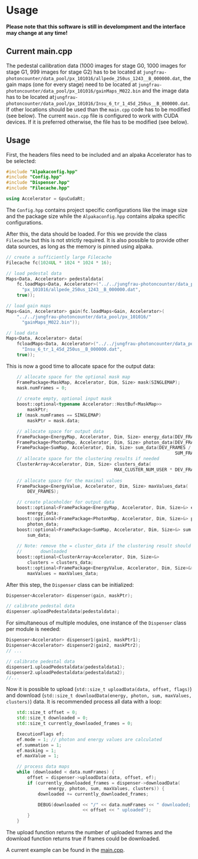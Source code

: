 # Usage

**Please note that this software is still in develompment and the interface may change at any time!**

## Current main.cpp

The pedestal cailibration data (1000 images for stage G0, 1000 images for stage G1, 999 images for stage G2) has to be located at `jungfrau-photoncounter/data_pool/px_101016/allpede_250us_1243__B_000000.dat`, the gain maps (one for every stage) need to be located at `jungfrau-photoncounter/data_pool/px_101016/gainMaps_M022.bin` and the image data has to be located at`jungfrau-photoncounter/data_pool/px_101016/Insu_6_tr_1_45d_250us__B_000000.dat`.
If other locations should be used than the `main.cpp` code has to be modified (see below).
The current `main.cpp` file is configured to work with CUDA devices. If it is preferred otherwise, the file has to be modified (see below).

## Usage

First, the headers files need to be included and an alpaka Accelerator has to be selected:
```C++
#include "Alpakaconfig.hpp"
#include "Config.hpp"
#include "Dispenser.hpp"
#include "Filecache.hpp"

using Accelerator = GpuCudaRt;
```

The `Config.hpp` contains project specific configurations like the image size and the package size while the `Alpakaconfig.hpp` contains alpaka specific configurations. 

After this, the data should be loaded. For this we provide the class `Filecache` but this is not strictly required. It is also possible to provide other data sources, as long as the memory is pinned using alpaka.
```C++
// create a sufficiently large Filecache
Filecache fc(1024UL * 1024 * 1024 * 16);

// load pedestal data
Maps<Data, Accelerator> pedestaldata(
    fc.loadMaps<Data, Accelerator>("../../jungfrau-photoncounter/data_pool/"
      "px_101016/allpede_250us_1243__B_000000.dat",
    true));

// load gain maps
Maps<Gain, Accelerator> gain(fc.loadMaps<Gain, Accelerator>(
    "../../jungfrau-photoncounter/data_pool/px_101016/"
      "gainMaps_M022.bin"));

// load data
Maps<Data, Accelerator> data(
    fcloadMaps<Data, Accelerator>("../../jungfrau-photoncounter/data_pool/px_101016/"
      "Insu_6_tr_1_45d_250us__B_000000.dat",
    true));
```

This is now a good time to allocate space for the output data:
```C++
    // allocate space for the optional mask map
    FramePackage<MaskMap, Accelerator, Dim, Size> mask(SINGLEMAP);
    mask.numFrames = 0;
    
    // create empty, optional input mask
    boost::optional<typename Accelerator::HostBuf<MaskMap>>
        maskPtr;
    if (mask.numFrames == SINGLEMAP)
        maskPtr = mask.data;

    // allocate space for output data
    FramePackage<EnergyMap, Accelerator, Dim, Size> energy_data(DEV_FRAMES);
    FramePackage<PhotonMap, Accelerator, Dim, Size> photon_data(DEV_FRAMES);
    FramePackage<SumMap, Accelerator, Dim, Size> sum_data(DEV_FRAMES /
                                                                SUM_FRAMES);
    // allocate space for the clustering results if needed
    ClusterArray<Accelerator, Dim, Size> clusters_data(
                                         MAX_CLUSTER_NUM_USER * DEV_FRAMES);
    
    // allocate space for the maximal values
    FramePackage<EnergyValue, Accelerator, Dim, Size> maxValues_data(
        DEV_FRAMES);

    // create placeholder for output data
    boost::optional<FramePackage<EnergyMap, Accelerator, Dim, Size>&> energy =
        energy_data;
    boost::optional<FramePackage<PhotonMap, Accelerator, Dim, Size>&> photon =
        photon_data;
    boost::optional<FramePackage<SumMap, Accelerator, Dim, Size>&> sum =
        sum_data;
    
    // Note: remove the = cluster_data if the clustering result should not be
    //       downloaded
    boost::optional<ClusterArray<Accelerator, Dim, Size>&>
        clusters = clusters_data;
    boost::optional<FramePackage<EnergyValue, Accelerator, Dim, Size>&>
        maxValues = maxValues_data;
```

After this step, the `Dispenser` class can be initialized:
```C++
Dispenser<Accelerator> dispenser(gain, maskPtr);

// calibrate pedestal data
dispenser.uploadPedestaldata(pedestaldata);
```
For simultaneous of multiple modules, one instance of the `Dispenser` class per module is needed:
```C++
Dispenser<Accelerator> dispenser1(gain1, maskPtr1);
Dispenser<Accelerator> dispenser2(gain2, maskPtr2);
// ...

// calibrate pedestal data
dispenser1.uploadPedestaldata(pedestaldata1);
dispenser2.uploadPedestaldata(pedestaldata2);
//...
```

Now it is possible to upload (`std::size_t uploadData(data, offset, flags)`) and download (`std::size_t downloadData(energy, photon, sum, maxValues, clusters)`) data. It is recommended process all data with a loop:
```C++
    std::size_t offset = 0;
    std::size_t downloaded = 0;
    std::size_t currently_downloaded_frames = 0;

    ExecutionFlags ef;
    ef.mode = 1; // photon and energy values are calculated
    ef.summation = 1;
    ef.masking = 1;
    ef.maxValue = 1;

    // process data maps
    while (downloaded < data.numFrames) {
        offset = dispenser->uploadData(data, offset, ef);
        if (currently_downloaded_frames = dispenser->downloadData(
                energy, photon, sum, maxValues, clusters)) {
            downloaded += currently_downloaded_frames;

            DEBUG(downloaded << "/" << data.numFrames << " downloaded; "
                             << offset << " uploaded");
        }
    }
```

The upload function returns the number of uploaded frames and the download function returns true if frames could be downloaded.

A current example can be found in the [main.cpp](../src/main.cpp).
